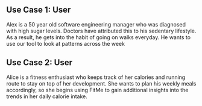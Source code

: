 ## Use Case 1: User
Alex is a 50 year old software engineering manager who was diagnosed with high sugar levels. Doctors have attributed this to his sedentary lifestyle. As a result, he gets into the habit of going on walks everyday. He wants to use our tool to look at patterns across the week

## Use Case 2:  User
Alice is a fitness enthusiast who keeps track of her calories and running route to stay on top of her development. She wants to plan his weekly meals accordingly, so she begins using FitMe to gain additional insights into the trends in her daily calorie intake.